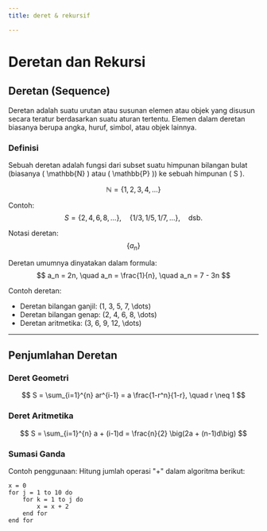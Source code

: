 ```yaml
---
title: deret & rekursif

---
```


# Deretan dan Rekursi

## Deretan (Sequence)
Deretan adalah suatu urutan atau susunan elemen atau objek yang disusun secara teratur berdasarkan suatu aturan tertentu. Elemen dalam deretan biasanya berupa angka, huruf, simbol, atau objek lainnya.

### Definisi
Sebuah deretan adalah fungsi dari subset suatu himpunan bilangan bulat (biasanya \( \mathbb{N} \) atau \( \mathbb{P} \)) ke sebuah himpunan \( S \).

$$
\mathbb{N} = \{1, 2, 3, 4, \dots \}
$$

Contoh:
$$
S = \{2, 4, 6, 8, \dots \}, \quad \{1/3, 1/5, 1/7, \dots \}, \quad \text{dsb.}
$$

Notasi deretan:
$$
\{a_n\}
$$

Deretan umumnya dinyatakan dalam formula:
$$
a_n = 2n, \quad a_n = \frac{1}{n}, \quad a_n = 7 - 3n
$$

Contoh deretan:
- Deretan bilangan ganjil: \(1, 3, 5, 7, \dots\)
- Deretan bilangan genap: \(2, 4, 6, 8, \dots\)
- Deretan aritmetika: \(3, 6, 9, 12, \dots\)

---

## Penjumlahan Deretan

### Deret Geometri
$$
S = \sum_{i=1}^{n} ar^{i-1} = a \frac{1-r^n}{1-r}, \quad r \neq 1
$$

### Deret Aritmetika
$$
S = \sum_{i=1}^{n} a + (i-1)d = \frac{n}{2} \big(2a + (n-1)d\big)
$$

### Sumasi Ganda
Contoh penggunaan: Hitung jumlah operasi "+" dalam algoritma berikut:

```plaintext
x = 0
for j = 1 to 10 do
    for k = 1 to j do
        x = x + 2
    end for
end for
